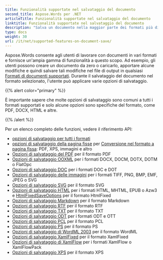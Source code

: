 ```yaml
---
title: Funzionalità supportate nel salvataggio del documento
second_title: Aspose.Words per .NET
articleTitle: Funzionalità supportate nel salvataggio del documento
linktitle: Funzionalità supportate nel salvataggio del documento
description: "Salva un documento nella maggior parte dei formati più diffusi e supporta molte funzionalità Microsoft Word utilizzando C#."
type: docs
weight: 30
url: /it/net/supported-features-on-document-save/
---
```


Aspose.Words consente agli utenti di lavorare con documenti in vari formati e fornisce un'ampia gamma di funzionalità a questo scopo. Ad esempio, gli utenti possono creare un documento da zero o caricarlo, apportare alcune modifiche e quindi salvare tali modifiche nel file di output in qualsiasi [Formati di documenti supportati](/words/it/net/supported-document-formats/). Durante il salvataggio del documento nel formato selezionato, l'utente può applicare varie opzioni di salvataggio.

{{% alert color="primary" %}}

È importante sapere che molte opzioni di salvataggio sono comuni a tutti i formati supportati e solo alcune opzioni sono specifiche del formato, come PDF, DOCX, HTML e altre.

{{% /alert %}}

Per un elenco completo delle funzioni, vedere il riferimento API:

- [opzioni di salvataggio per tutti i formati](https://reference.aspose.com/words/it/net/aspose.words.saving/)
- [opzioni di salvataggio della pagina fisse](https://reference.aspose.com/words/it/net/aspose.words.saving/fixedpagesaveoptions/) per [Conversione nel formato a pagina fissa](/words/it/net/converting-to-fixed-page-format/): PDF, XPS, immagini e altro
- [Opzioni di salvataggio del PDF](https://reference.aspose.com/words/it/net/aspose.words.saving/pdfsaveoptions/) per il formato PDF
- [Opzioni di salvataggio OOXML](https://reference.aspose.com/words/it/net/aspose.words.saving/ooxmlsaveoptions/) per i formati DOCX, DOCM, DOTX, DOTM o FlatOpc
- [Opzioni di salvataggio DOC](https://reference.aspose.com/words/it/net/aspose.words.saving/docsaveoptions/) per i formati DOC e DOT
- [Opzioni di salvataggio delle immagini](https://reference.aspose.com/words/it/net/aspose.words.saving/imagesaveoptions/) per i formati TIFF, PNG, BMP, EMF, JPEG o SVG
- [Opzioni di salvataggio SVG](https://reference.aspose.com/words/it/net/aspose.words.saving/svgsaveoptions/) per il formato SVG
- [Opzioni di salvataggio HTML](https://reference.aspose.com/words/it/net/aspose.words.saving/htmlsaveoptions/) per i formati HTML, MHTML, EPUB o Azw3 e [HtmlFixedSaveOptions](https://reference.aspose.com/words/it/net/aspose.words.saving/htmlfixedsaveoptions/) per il formato HtmlFixed
- [Opzioni di salvataggio Markdown](https://reference.aspose.com/words/it/net/aspose.words.saving/markdownsaveoptions/) per il formato Markdown
- [Opzioni di salvataggio RTF](https://reference.aspose.com/words/it/net/aspose.words.saving/rtfsaveoptions/) per il formato RTF
- [Opzioni di salvataggio TXT](https://reference.aspose.com/words/it/net/aspose.words.saving/txtsaveoptions/) per il formato TXT
- [Opzioni di salvataggio ODT](https://reference.aspose.com/words/it/net/aspose.words.saving/odtsaveoptions/) per i formati ODT e OTT
- [Opzioni di salvataggio PCL](https://reference.aspose.com/words/it/net/aspose.words.saving/pclsaveoptions/) per il formato PCL
- [Opzioni di salvataggio PS](https://reference.aspose.com/words/it/net/aspose.words.saving/pssaveoptions/) per il formato PS
- [Opzioni di salvataggio di WordML 2003](https://reference.aspose.com/words/it/net/aspose.words.saving/wordml2003saveoptions/) per il formato WordML
- [Opzioni di salvataggio XamlFixed](https://reference.aspose.com/words/it/net/aspose.words.saving/xamlfixedsaveoptions/) per il formato XamlFixed
- [Opzioni di salvataggio di XamlFlow](https://reference.aspose.com/words/it/net/aspose.words.saving/xamlflowsaveoptions/) per i formati XamlFlow o XamlFlowPack
- [Opzioni di salvataggio XPS](https://reference.aspose.com/words/it/net/aspose.words.saving/xpssaveoptions/) per il formato XPS